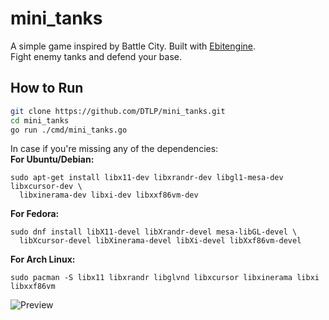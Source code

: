 # mini_tanks

A simple game inspired by Battle City. Built with [Ebitengine](https://github.com/hajimehoshi/ebiten).    
Fight enemy tanks and defend your base.

## How to Run

```bash
git clone https://github.com/DTLP/mini_tanks.git
cd mini_tanks
go run ./cmd/mini_tanks.go
```

In case if you're missing any of the dependencies:  
**For Ubuntu/Debian:**
```
sudo apt-get install libx11-dev libxrandr-dev libgl1-mesa-dev libxcursor-dev \
  libxinerama-dev libxi-dev libxxf86vm-dev
```
**For Fedora:**
```
sudo dnf install libX11-devel libXrandr-devel mesa-libGL-devel \
  libXcursor-devel libXinerama-devel libXi-devel libXxf86vm-devel
```
**For Arch Linux:**
```
sudo pacman -S libx11 libxrandr libglvnd libxcursor libxinerama libxi libxxf86vm
```

![Preview](https://github.com/DTLP/mini_tanks/raw/main/preview.gif)
